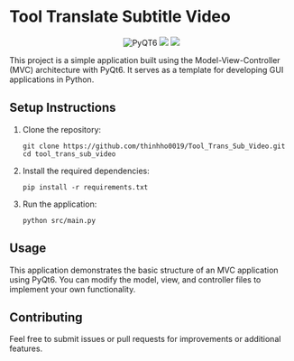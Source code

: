 # Tool Translate Subtitle Video
<p align="center">
  <p align="center">
  <img src="https://img.shields.io/badge/PyQT6-Framework-blue" alt="PyQT6" />
  <img src="https://img.shields.io/badge/PaddleOCR-Library-red"  />
    <img src="https://img.shields.io/badge/SpeechEdge-Library-yellow"  />
</p>
</p>
This project is a simple application built using the Model-View-Controller (MVC) architecture with PyQt6. It serves as a template for developing GUI applications in Python.


 

## Setup Instructions

1. Clone the repository:
   ```
   git clone https://github.com/thinhho0019/Tool_Trans_Sub_Video.git
   cd tool_trans_sub_video
   ```

2. Install the required dependencies:
   ```
   pip install -r requirements.txt
   ```

3. Run the application:
   ```
   python src/main.py
   ```

## Usage

This application demonstrates the basic structure of an MVC application using PyQt6. You can modify the model, view, and controller files to implement your own functionality.

## Contributing

Feel free to submit issues or pull requests for improvements or additional features.
